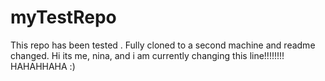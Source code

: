 # myTestRepo

This repo has been tested . Fully cloned to a second machine and readme changed.
 Hi its me, nina, and i am currently changing this line!!!!!!!! HAHAHHAHA :)
